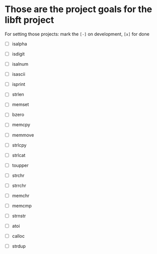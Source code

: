 # Those are the project goals for the libft project

For setting those projects:
mark the `[-]` on development, `[x]` for done

- [ ] isalpha
- [ ] isdigit
- [ ] isalnum
- [ ] isascii
- [ ] isprint
- [ ] strlen
- [ ] memset
- [ ] bzero
- [ ] memcpy
- [ ] memmove
- [ ] strlcpy
- [ ] strlcat
- [ ] toupper
- [ ] strchr
- [ ] strrchr
- [ ] memchr
- [ ] memcmp
- [ ] strnstr
- [ ] atoi
- [ ] calloc
- [ ] strdup

